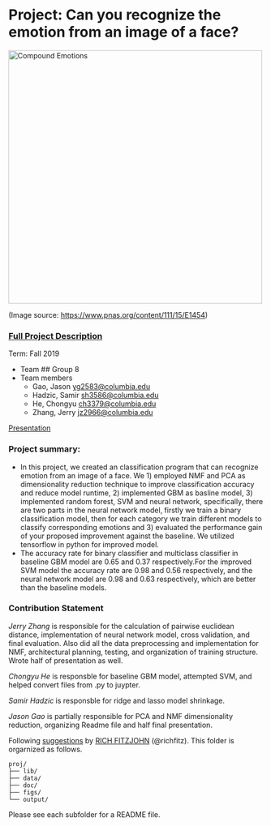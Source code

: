 # Project: Can you recognize the emotion from an image of a face? 
<img src="figs/CE.jpg" alt="Compound Emotions" width="500"/>

(Image source: https://www.pnas.org/content/111/15/E1454)

### [Full Project Description](doc/project3_desc.md)

Term: Fall 2019

+ Team ## Group 8
+ Team members
  + Gao, Jason yg2583@columbia.edu
  + Hadzic, Samir sh3586@columbia.edu
  + He, Chongyu ch3379@columbia.edu
  + Zhang, Jerry jz2966@columbia.edu

[Presentation](https://github.com/TZstatsADS/Fall2019-proj3-sec1--proj3-sec1-grp8/blob/master/doc/Predictive%20Modelling.pptx)

### **Project summary**:  
+ In this project, we created an classification program that can recognize emotion from an image of a face. We 1) employed NMF and PCA as dimensionality reduction technique to improve classification accuracy and reduce model runtime, 2) implemented GBM as basline model, 3) implemented random forest, SVM and neural network, specifically, there are two parts in the neural network model, firstly we train a binary classification model, then for each category we train different models to classify corresponding emotions and 3) evaluated the performance gain of your proposed improvement against the baseline. We utilized tensorflow in python for improved model.
+ The accuracy rate for binary classifier and multiclass classifier in baseline GBM model are 0.65 and 0.37 respectively.For the improved SVM model the accuracy rate are 0.98 and 0.56 respectively, and the neural network model are 0.98 and 0.63 respectively, which are better than the baseline models.

### Contribution Statement
*Jerry Zhang* is responsible for the calculation of pairwise euclidean distance, implementation of neural network model, cross validation, and final evaluation. Also did all the data preprocessing and implementation for NMF, architectural planning, testing, and organization of training structure. Wrote half of presentation as well. 

*Chongyu He* is responsble for baseline GBM model, attempted SVM, and helped convert files from .py to juypter.

*Samir Hadzic* is responsble for ridge and lasso model shrinkage. 

*Jason Gao* is partially responsible for PCA and NMF dimensionality reduction, organizing Readme file and half final presentation.

Following [suggestions](http://nicercode.github.io/blog/2013-04-05-projects/) by [RICH FITZJOHN](http://nicercode.github.io/about/#Team) (@richfitz). This folder is orgarnized as follows.

```
proj/
├── lib/
├── data/
├── doc/
├── figs/
└── output/
```

Please see each subfolder for a README file.
